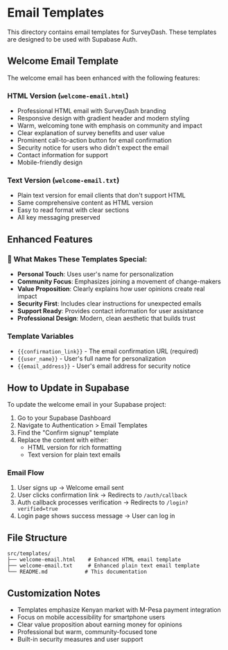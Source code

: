 # Email Templates

This directory contains email templates for SurveyDash. These templates are designed to be used with Supabase Auth.

## Welcome Email Template

The welcome email has been enhanced with the following features:

### HTML Version (`welcome-email.html`)
- Professional HTML email with SurveyDash branding
- Responsive design with gradient header and modern styling
- Warm, welcoming tone with emphasis on community and impact
- Clear explanation of survey benefits and user value
- Prominent call-to-action button for email confirmation
- Security notice for users who didn't expect the email
- Contact information for support
- Mobile-friendly design

### Text Version (`welcome-email.txt`)
- Plain text version for email clients that don't support HTML
- Same comprehensive content as HTML version
- Easy to read format with clear sections
- All key messaging preserved

## Enhanced Features

### 🎯 What Makes These Templates Special:
- **Personal Touch**: Uses user's name for personalization
- **Community Focus**: Emphasizes joining a movement of change-makers
- **Value Proposition**: Clearly explains how user opinions create real impact
- **Security First**: Includes clear instructions for unexpected emails
- **Support Ready**: Provides contact information for user assistance
- **Professional Design**: Modern, clean aesthetic that builds trust

### Template Variables
- `{{confirmation_link}}` - The email confirmation URL (required)
- `{{user_name}}` - User's full name for personalization
- `{{email_address}}` - User's email address for security notice

## How to Update in Supabase

To update the welcome email in your Supabase project:

1. Go to your Supabase Dashboard
2. Navigate to Authentication > Email Templates
3. Find the "Confirm signup" template
4. Replace the content with either:
   - HTML version for rich formatting
   - Text version for plain text emails

### Email Flow
1. User signs up → Welcome email sent
2. User clicks confirmation link → Redirects to `/auth/callback`
3. Auth callback processes verification → Redirects to `/login?verified=true`
4. Login page shows success message → User can log in

## File Structure
```
src/templates/
├── welcome-email.html    # Enhanced HTML email template
├── welcome-email.txt     # Enhanced plain text email template
└── README.md            # This documentation
```

## Customization Notes
- Templates emphasize Kenyan market with M-Pesa payment integration
- Focus on mobile accessibility for smartphone users
- Clear value proposition about earning money for opinions
- Professional but warm, community-focused tone
- Built-in security measures and user support

